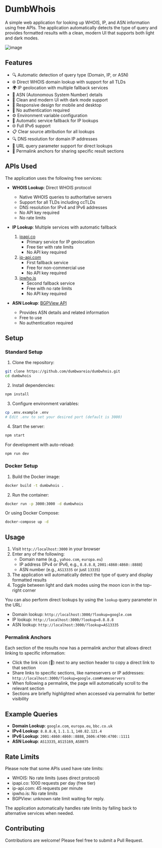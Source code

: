 # DumbWhois

A simple web application for looking up WHOIS, IP, and ASN information using free APIs. The application automatically detects the type of query and provides formatted results with a clean, modern UI that supports both light and dark modes.

![image](https://github.com/user-attachments/assets/1f53b683-8974-4c83-9f14-d97aa862d531)


## Features

- 🔍 Automatic detection of query type (Domain, IP, or ASN)
- 🌐 Direct WHOIS domain lookup with support for all TLDs
- 🌍 IP geolocation with multiple fallback services
- 🔢 ASN (Autonomous System Number) details
- 🎨 Clean and modern UI with dark mode support
- 📱 Responsive design for mobile and desktop
- 🚫 No authentication required
- ⚙️ Environment variable configuration
- 🔄 Automatic service fallback for IP lookups
- 🌐 Full IPv6 support
- 📋 Clear source attribution for all lookups
- 🔍 DNS resolution for domain IP addresses
- 🔗 URL query parameter support for direct lookups
- 🔖 Permalink anchors for sharing specific result sections

## APIs Used

The application uses the following free services:

- **WHOIS Lookup**: Direct WHOIS protocol
  - Native WHOIS queries to authoritative servers
  - Support for all TLDs including ccTLDs
  - DNS resolution for IPv4 and IPv6 addresses
  - No API key required
  - No rate limits

- **IP Lookup**: Multiple services with automatic fallback
  1. [ipapi.co](https://ipapi.co)
     - Primary service for IP geolocation
     - Free tier with rate limits
     - No API key required
  2. [ip-api.com](https://ip-api.com)
     - First fallback service
     - Free for non-commercial use
     - No API key required
  3. [ipwho.is](https://ipwho.is)
     - Second fallback service
     - Free with no rate limits
     - No API key required

- **ASN Lookup**: [BGPView API](https://bgpview.docs.apiary.io/)
  - Provides ASN details and related information
  - Free to use
  - No authentication required

## Setup

### Standard Setup

1. Clone the repository:
```bash
git clone https://github.com/dumbwareio/dumbwhois.git
cd dumbwhois
```

2. Install dependencies:
```bash
npm install
```

3. Configure environment variables:
```bash
cp .env.example .env
# Edit .env to set your desired port (default is 3000)
```

4. Start the server:
```bash
npm start
```

For development with auto-reload:
```bash
npm run dev
```

### Docker Setup

1. Build the Docker image:
```bash
docker build -t dumbwhois .
```

2. Run the container:
```bash
docker run -p 3000:3000 -d dumbwhois
```

Or using Docker Compose:
```bash
docker-compose up -d
```

## Usage

1. Visit `http://localhost:3000` in your browser
2. Enter any of the following:
   - Domain name (e.g., `yahoo.com`, `europa.eu`)
   - IP address (IPv4 or IPv6, e.g., `8.8.8.8`, `2001:4860:4860::8888`)
   - ASN number (e.g., `AS13335` or just `13335`)
3. The application will automatically detect the type of query and display formatted results
4. Toggle between light and dark modes using the moon icon in the top-right corner

You can also perform direct lookups by using the `lookup` query parameter in the URL:
- Domain lookup: `http://localhost:3000/?lookup=google.com`
- IP lookup: `http://localhost:3000/?lookup=8.8.8.8`
- ASN lookup: `http://localhost:3000/?lookup=AS13335`

### Permalink Anchors

Each section of the results now has a permalink anchor that allows direct linking to specific information:
- Click the link icon (🔗) next to any section header to copy a direct link to that section
- Share links to specific sections, like nameservers or IP addresses: `http://localhost:3000/?lookup=google.com#nameservers`
- When following a permalink, the page will automatically scroll to the relevant section
- Sections are briefly highlighted when accessed via permalink for better visibility

## Example Queries

- **Domain Lookup**: `google.com`, `europa.eu`, `bbc.co.uk`
- **IPv4 Lookup**: `8.8.8.8`, `1.1.1.1`, `140.82.121.4`
- **IPv6 Lookup**: `2001:4860:4860::8888`, `2606:4700:4700::1111`
- **ASN Lookup**: `AS13335`, `AS15169`, `AS8075`

## Rate Limits

Please note that some APIs used have rate limits:
- WHOIS: No rate limits (uses direct protocol)
- ipapi.co: 1000 requests per day (free tier)
- ip-api.com: 45 requests per minute
- ipwho.is: No rate limits
- BGPView: unknown rate limit waiting for reply.

The application automatically handles rate limits by falling back to alternative services when needed.

## Contributing

Contributions are welcome! Please feel free to submit a Pull Request.